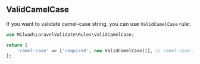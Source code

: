 ## ValidCamelCase

If you want to validate camel-case string, you can use `ValidCamelCase` rule:

```php
use Milwad\LaravelValidate\Rules\ValidCamelCase;

return [
    'camel-case' => ['required', new ValidCamelCase()], // camel-case => milwadDev
];
```
